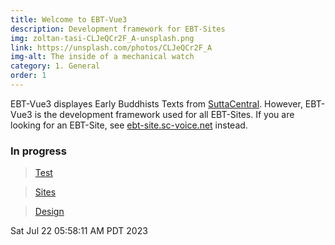 ```yaml
---
title: Welcome to EBT-Vue3
description: Development framework for EBT-Sites
img: zoltan-tasi-CLJeQCr2F_A-unsplash.png
link: https://unsplash.com/photos/CLJeQCr2F_A
img-alt: The inside of a mechanical watch
category: 1. General
order: 1
---
```


EBT-Vue3 displayes Early Buddhists Texts from [SuttaCentral](https://suttacentral.net).
However, EBT-Vue3 is the development framework used for all EBT-Sites.
If you are looking for an EBT-Site, see 
[ebt-site.sc-voice.net](https://ebt-site.sc-voice.net) instead.

### In progress

> [Test](#/wiki/dev/toc)

> [Sites](#/wiki/sites/toc)

> [Design](#/wiki/design/toc)

Sat Jul 22 05:58:11 AM PDT 2023



